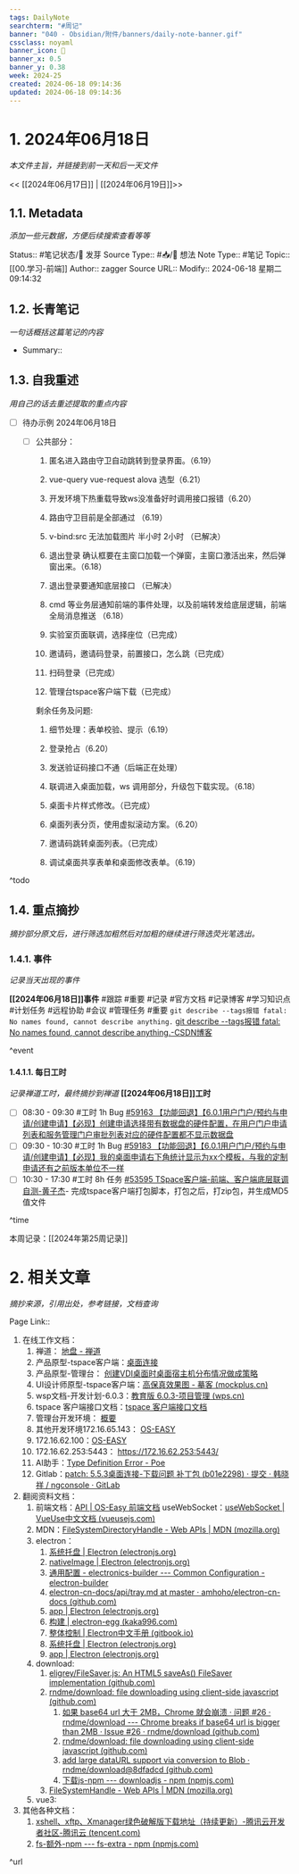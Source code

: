```yaml
---
tags: DailyNote
searchterm: "#周记"
banner: "040 - Obsidian/附件/banners/daily-note-banner.gif"
cssclass: noyaml
banner_icon: 💌
banner_x: 0.5
banner_y: 0.38
week: 2024-25
created: 2024-06-18 09:14:36
updated: 2024-06-18 09:14:36
---
```


# 1. 2024年06月18日

_本文件主旨，并链接到前一天和后一天文件_

<< [[2024年06月17日]] | [[2024年06月19日]]>>

## 1.1. Metadata

_添加一些元数据，方便后续搜索查看等等_

Status:: #笔记状态/🌱 发芽
Source Type:: #📥/💭 想法 
Note Type:: #笔记
Topic:: [[00.学习-前端]]
Author:: zagger
Source URL::
Modify:: 2024-06-18 星期二 09:14:32

## 1.2. 长青笔记

_一句话概括这篇笔记的内容_

- Summary::




## 1.3. 自我重述

_用自己的话去重述提取的重点内容_

- [ ] 待办示例 2024年06月18日
	- [ ] 公共部分：
		1. 匿名进入路由守卫自动跳转到登录界面。（6.19）
		2. vue-query  vue-request   alova 选型（6.21）
		3. 开发环境下热重载导致ws没准备好时调用接口报错（6.20）
		4. 路由守卫目前是全部通过 （6.19）
		5. v-bind:src 无法加载图片 半小时 2小时 （已解决）
		6. 退出登录 确认框要在主窗口加载一个弹窗，主窗口激活出来，然后弹窗出来。（6.18）
		7. 退出登录要通知底层接口 （已解决）
		8. cmd 等业务层通知前端的事件处理，以及前端转发给底层逻辑，前端全局消息推送 （6.18）
		
		1. 实验室页面联调，选择座位（已完成）
		2.  邀请码，邀请码登录，前置接口，怎么跳（已完成）
		3.  扫码登录（已完成）
		4.   管理台tspace客户端下载（已完成）
		
		剩余任务及问题:
		1. 细节处理：表单校验、提示（6.19）
		2. 登录抢占（6.20）
		3. 发送验证码接口不通（后端正在处理）
		
		1. 联调进入桌面加载，ws 调用部分，升级包下载实现。（6.18）
		2. 桌面卡片样式修改。（已完成）
		3. 桌面列表分页，使用虚拟滚动方案。（6.20）
		4. 邀请码跳转桌面列表。（已完成）
		5. 调试桌面共享表单和桌面修改表单。（6.19）

^todo

## 1.4. 重点摘抄

_摘抄部分原文后，进行筛选加粗然后对加粗的继续进行筛选荧光笔选出。_

### 1.4.1. 事件

_记录当天出现的事件_

**[[2024年06月18日]]事件** 
#跟踪 #重要 #记录 #官方文档 #记录博客 #学习知识点 #计划任务 #远程协助 #会议 #管理任务
#重要 `git describe --tags报错 fatal: No names found, cannot describe anything.` [git describe --tags报错 fatal: No names found, cannot describe anything.-CSDN博客](https://blog.csdn.net/inthat/article/details/139200877)

^event

#### 1.4.1.1. 每日工时

_记录禅道工时，最终摘抄到禅道_
**[[2024年06月18日]]工时**
- [ ] 08:30 - 09:30 #工时  1h Bug [#59163 【功能回退】【6.0.1用户门户/预约与申请/创建申请】【必现】创建申请选择带有数据盘的硬件配置，在用户门户申请列表和服务管理门户审批列表对应的硬件配置都不显示数据盘](http://172.16.203.12/zentao/bug-view-59163.html?onlybody=yes)
- [ ] 09:30 - 10:30 #工时  1h Bug [#59183 【功能回退】【6.0.1用户门户/预约与申请/创建申请】【必现】我的桌面申请右下角统计显示为xx个模板，与我的定制申请还有之前版本单位不一样](http://172.16.203.12/zentao/bug-view-59183.html?onlybody=yes)
- [ ] 10:30 - 17:30 #工时  8h 任务 [#53595 TSpace客户端-前端、客户端底层联调自测-黄子杰](http://172.16.203.12/zentao/task-view-53595.html?onlybody=yes)- 完成tspace客户端打包脚本，打包之后，打zip包，并生成MD5值文件

^time

本周记录：[[2024年第25周记录]]

# 2. 相关文章

_摘抄来源，引用出处，参考链接，文档查询_

Page Link::
1. 在线工作文档：
	1. 禅道： [地盘 - 禅道](http://172.16.203.12/zentao/my/)
	2. 产品原型-tspace客户端：[桌面连接](http://172.16.203.30:8005/%E6%95%99%E8%82%B2%E6%A1%8C%E9%9D%A2%E4%BA%91%E7%B3%BB%E5%88%976.0.3/TSpace%E5%AE%A2%E6%88%B7%E7%AB%AF/#id=jal676&p=%E6%A1%8C%E9%9D%A2%E8%BF%9E%E6%8E%A5_1&g=1)
	3. 产品原型-管理台： [创建VDI桌面时桌面宿主机分布情况做成策略](http://172.16.203.30:8005/%E6%95%99%E8%82%B2%E6%A1%8C%E9%9D%A2%E4%BA%91%E7%B3%BB%E5%88%976.0.3/YD/start.html#id=fz6qb0&p=%E5%88%9B%E5%BB%BAvdi%E6%A1%8C%E9%9D%A2%E6%97%B6%E6%A1%8C%E9%9D%A2%E5%AE%BF%E4%B8%BB%E6%9C%BA%E5%88%86%E5%B8%83%E6%83%85%E5%86%B5%E5%81%9A%E6%88%90%E7%AD%96%E7%95%A5&g=1)
	4. UI设计师原型-tspace客户端：[高保真效果图 - 摹客 (mockplus.cn)](https://app.mockplus.cn/app/9XOYNRqAy/develop/design/Q_Bwdf_JiR)
	5. wsp文档-开发计划-6.0.3：[教育版 6.0.3-项目管理 (wps.cn)](https://pm.wps.cn/?vcl_cli=st&group_id=1769798260#/project/1712625117321129)
	6. tspace 客户端接口文档：[tspace 客户端接口文档](http://192.168.0.161:4999/web/#/p/bc9c7ef7dedba6c2570857cae614cc7e)
	7. 管理台开发环境： [概要](http://localhost:8080/#/summary)
	8. 其他开发环境172.16.65.143： [OS-EASY](https://172.16.65.143/#/login?next=%2Ftemplate%2Fteach)
	9. 172.16.62.100：[OS-EASY](https://172.16.62.100/#/login?next=%2Fhelp%2Fabout)
	10. 172.16.62.253:5443： https://172.16.62.253:5443/
	11. AI助手：[Type Definition Error - Poe](https://poe.com/chat/2am17v35iq6kl2yxe6s)
	12. Gitlab：[patch: 5.5.3桌面连接-下载问题 补丁包 (b01e2298) · 提交 · 韩晓祥 / ngconsole · GitLab](http://172.16.203.254/hanxiaoxiang/ngconsole/-/commit/b01e2298a3212de372cadc73057af1017f46f83a)
2. 翻阅资料文档：
	1. 前端文档：[API | OS-Easy 前端文档](http://192.168.0.161/fedoc/new-vdi-client/api.html)
	   useWebSocket：[useWebSocket | VueUse中文文档 (vueusejs.com)](https://www.vueusejs.com/core/useWebSocket/#type-declarations)
	2. MDN：[FileSystemDirectoryHandle - Web APIs | MDN (mozilla.org)](https://developer.mozilla.org/en-US/docs/Web/API/FileSystemDirectoryHandle)
	3. electron：
		1. [系统托盘 | Electron (electronjs.org)](https://www.electronjs.org/zh/docs/latest/api/tray#traydisplayballoonoptions-windows)
		2. [nativeImage | Electron (electronjs.org)](https://www.electronjs.org/zh/docs/latest/api/native-image)
		3. [通用配置 - electronics-builder --- Common Configuration - electron-builder](https://www.electron.build/configuration/configuration)
		4. [electron-cn-docs/api/tray.md at master · amhoho/electron-cn-docs (github.com)](https://github.com/amhoho/electron-cn-docs/blob/master/api/tray.md)
		5. [app | Electron (electronjs.org)](https://www.electronjs.org/zh/docs/latest/api/app#appsetappusermodelidid-windows)
		6. [构建 | electron-egg (kaka996.com)](https://www.kaka996.com/pages/95a09b/#%E7%AC%AC%E5%9B%9B%E6%AD%A5-%E6%89%BE%E5%88%B0%E7%A8%8B%E5%BA%8F)
		7. [整体控制 | Electron中文手册 (gitbook.io)](https://yuzhigang5460.gitbook.io/electron/api/api-jie-kou-zhi-zhu-jin-cheng-jie-kou/app)
		8. [系统托盘 | Electron (electronjs.org)](https://www.electronjs.org/zh/docs/latest/api/tray#traydisplayballoonoptions-windows)
		9. [app | Electron (electronjs.org)](https://www.electronjs.org/zh/docs/latest/api/app)
	4. download:
		1. [eligrey/FileSaver.js: An HTML5 saveAs() FileSaver implementation (github.com)](https://github.com/eligrey/FileSaver.js)
		2. [rndme/download: file downloading using client-side javascript (github.com)](https://github.com/rndme/download)
			1. [如果 base64 url​​ 大于 2MB，Chrome 就会崩溃 · 问题 #26 · rndme/download --- Chrome breaks if base64 url is bigger than 2MB · Issue #26 · rndme/download (github.com)](https://github.com/rndme/download/issues/26)
			2. [rndme/download: file downloading using client-side javascript (github.com)](https://github.com/rndme/download)
			3. [add large dataURL support via conversion to Blob · rndme/download@8dfadcd (github.com)](https://github.com/rndme/download/commit/8dfadcddb0f9091c8a7f2983a392be168613154b)
			4. [下载js-npm --- downloadjs - npm (npmjs.com)](https://www.npmjs.com/package/downloadjs)
		3. [FileSystemHandle - Web APIs | MDN (mozilla.org)](https://developer.mozilla.org/en-US/docs/Web/API/FileSystemHandle)
	5. vue3:
3. 其他各种文档：
	1. [xshell、xftp、Xmanager绿色破解版下载地址（持续更新）-腾讯云开发者社区-腾讯云 (tencent.com)](https://cloud.tencent.com/developer/article/2359857)
	2. [fs-额外-npm --- fs-extra - npm (npmjs.com)](https://www.npmjs.com/package/fs-extra)

^url
